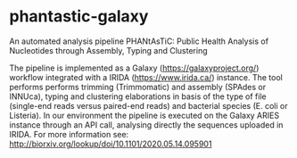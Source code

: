 # phantastic-galaxy
An automated analysis pipeline PHANtAsTiC: Public Health Analysis of Nucleotides through Assembly, Typing and Clustering

The pipeline is implemented as a Galaxy (https://galaxyproject.org/) workflow integrated with a IRIDA (https://www.irida.ca/) instance.
The tool performs performs trimming (Trimmomatic) and assembly (SPAdes or INNUca), typing and clustering elaborations 
in basis of the type of file (single-end reads versus paired-end reads) and bacterial species (E. coli or Listeria).
In our environment the pipeline is executed on the Galaxy ARIES instance through an API call, 
analysing directly the sequences uploaded in IRIDA.
For more information see: http://biorxiv.org/lookup/doi/10.1101/2020.05.14.095901
